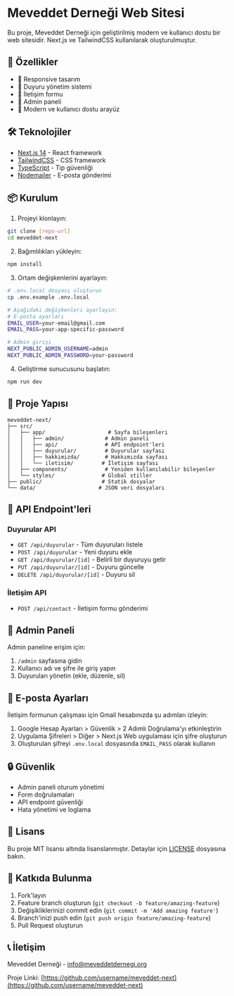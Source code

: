 # Meveddet Derneği Web Sitesi

Bu proje, Meveddet Derneği için geliştirilmiş modern ve kullanıcı dostu bir web sitesidir. Next.js ve TailwindCSS kullanılarak oluşturulmuştur.

## 🚀 Özellikler

- 📱 Responsive tasarım
- 📢 Duyuru yönetim sistemi
- 📧 İletişim formu
- 🔐 Admin paneli
- 🎨 Modern ve kullanıcı dostu arayüz

## 🛠️ Teknolojiler

- [Next.js 14](https://nextjs.org/) - React framework
- [TailwindCSS](https://tailwindcss.com/) - CSS framework
- [TypeScript](https://www.typescriptlang.org/) - Tip güvenliği
- [Nodemailer](https://nodemailer.com/) - E-posta gönderimi

## 📦 Kurulum

1. Projeyi klonlayın:
```bash
git clone [repo-url]
cd meveddet-next
```

2. Bağımlılıkları yükleyin:
```bash
npm install
```

3. Ortam değişkenlerini ayarlayın:
```bash
# .env.local dosyası oluşturun
cp .env.example .env.local

# Aşağıdaki değişkenleri ayarlayın:
# E-posta ayarları
EMAIL_USER=your-email@gmail.com
EMAIL_PASS=your-app-specific-password

# Admin girişi
NEXT_PUBLIC_ADMIN_USERNAME=admin
NEXT_PUBLIC_ADMIN_PASSWORD=your-password
```

4. Geliştirme sunucusunu başlatın:
```bash
npm run dev
```

## 📁 Proje Yapısı

```
meveddet-next/
├── src/
│   ├── app/                    # Sayfa bileşenleri
│   │   ├── admin/             # Admin paneli
│   │   ├── api/               # API endpoint'leri
│   │   ├── duyurular/         # Duyurular sayfası
│   │   ├── hakkimizda/        # Hakkımızda sayfası
│   │   └── iletisim/         # İletişim sayfası
│   ├── components/            # Yeniden kullanılabilir bileşenler
│   └── styles/               # Global stiller
├── public/                   # Statik dosyalar
└── data/                    # JSON veri dosyaları
```

## 🔧 API Endpoint'leri

### Duyurular API

- ```GET /api/duyurular``` - Tüm duyuruları listele
- ```POST /api/duyurular``` - Yeni duyuru ekle
- ```GET /api/duyurular/[id]``` - Belirli bir duyuruyu getir
- ```PUT /api/duyurular/[id]``` - Duyuru güncelle
- ```DELETE /api/duyurular/[id]``` - Duyuru sil

### İletişim API

- ```POST /api/contact``` - İletişim formu gönderimi

## 👥 Admin Paneli

Admin paneline erişim için:
1. ```/admin``` sayfasına gidin
2. Kullanıcı adı ve şifre ile giriş yapın
3. Duyuruları yönetin (ekle, düzenle, sil)

## 📧 E-posta Ayarları

İletişim formunun çalışması için Gmail hesabınızda şu adımları izleyin:
1. Google Hesap Ayarları > Güvenlik > 2 Adımlı Doğrulama'yı etkinleştirin
2. Uygulama Şifreleri > Diğer > Next.js Web uygulaması için şifre oluşturun
3. Oluşturulan şifreyi ```.env.local``` dosyasında ```EMAIL_PASS``` olarak kullanın

## 🔒 Güvenlik

- Admin paneli oturum yönetimi
- Form doğrulamaları
- API endpoint güvenliği
- Hata yönetimi ve loglama

## 📝 Lisans

Bu proje MIT lisansı altında lisanslanmıştır. Detaylar için [LICENSE](LICENSE) dosyasına bakın.

## 🤝 Katkıda Bulunma

1. Fork'layın
2. Feature branch oluşturun (`git checkout -b feature/amazing-feature`)
3. Değişikliklerinizi commit edin (`git commit -m 'Add amazing feature'`)
4. Branch'inizi push edin (`git push origin feature/amazing-feature`)
5. Pull Request oluşturun

## 📞 İletişim

Meveddet Derneği - [info@meveddetdernegi.org](mailto:info@meveddetdernegi.org)

Proje Linki: [https://github.com/username/meveddet-next](https://github.com/username/meveddet-next)
